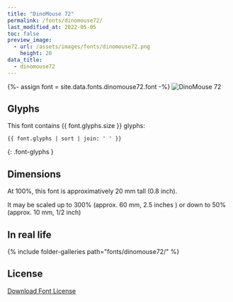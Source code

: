 ```yaml
---
title: "DinoMouse 72"
permalink: /fonts/dinomouse72/
last_modified_at: 2022-05-05
toc: false
preview_image:
  - url: /assets/images/fonts/dinomouse72.png
    height: 20
data_title:
  - dinomouse72
---
```

{%- assign font = site.data.fonts.dinomouse72.font -%}
![DinoMouse 72](/assets/images/fonts/dinomouse72.png)

## Glyphs

This font contains  {{ font.glyphs.size }} glyphs:

```
{{ font.glyphs | sort | join: ' ' }}
```
{: .font-glyphs }

## Dimensions

At 100%, this font is approximatively  20 mm tall (0.8 inch).

It may be scaled  up to 300% (approx. 60 mm, 2.5 inches ) or down to  50% (approx. 10 mm, 1/2 inch)

## In real life

{% include folder-galleries path="fonts/dinomouse72/" %}

## License

[Download Font License](https://github.com/inkstitch/inkstitch/tree/main/fonts/dinomouse72/LICENSE)
